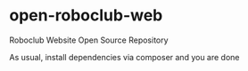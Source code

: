 # open-roboclub-web
Roboclub Website Open Source Repository

As usual, install dependencies via composer and you are done
